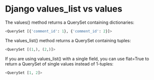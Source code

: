 # Django values_list vs values

The values() method returns a QuerySet containing dictionaries:
```python
<QuerySet [{'comment_id': 1}, {'comment_id': 2}]>
```
The values_list() method returns a QuerySet containing tuples:
```python
<QuerySet [(1,), (2,)]>
```
If you are using values_list() with a single field, you can use flat=True to return a QuerySet of single values instead of 1-tuples:
```python
<QuerySet [1, 2]>
```